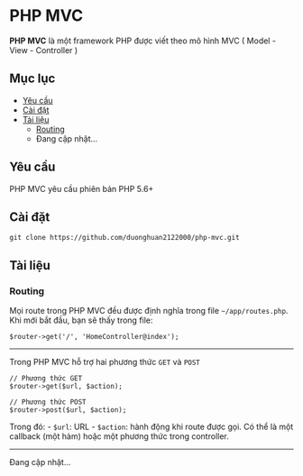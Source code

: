  
# PHP MVC
**PHP MVC** là một framework PHP được viết theo mô hình MVC ( Model - View - Controller )

## Mục lục

 * [Yêu cầu](#yeu-cau)
 * [Cài đặt](#cai-dat)
 * [Tài liệu](#tai-lieu)
	 - [Routing](#routing)
	 - Đang cập nhật...

## Yêu cầu
PHP MVC yêu cầu phiên bản PHP 5.6+
## Cài đặt

    git clone https://github.com/duonghuan2122000/php-mvc.git
## Tài liệu
### Routing
Mọi route trong PHP MVC đều được định nghĩa trong file `~/app/routes.php`. Khi mới bắt đầu, bạn sẽ thấy trong file:

    $router->get('/', 'HomeController@index');
---
Trong PHP MVC hỗ trợ hai phương thức `GET` và `POST`

    // Phương thức GET
    $router->get($url, $action);
	
	// Phương thức POST
	$router->post($url, $action);
Trong đó: 
	- `$url`: URL 
	- `$action`: hành động khi route được gọi. Có thể là một callback (một hàm) hoặc một phương thức trong controller.

---
Đang cập nhật...

	

